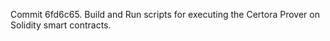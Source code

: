 Commit 6fd6c65.                    Build and Run scripts for executing the Certora Prover on Solidity smart contracts.